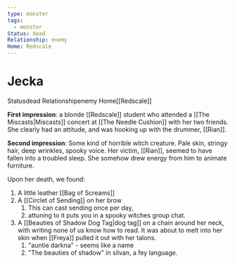 ```yaml
---
type: monster
tags:
  - monster
Status: dead
Relationship: enemy
Home: Redscale
---
```


# Jecka
<span class="dataview inline-field"><span class="inline-field-key">Status</span><span class="inline-field-value">dead</span></span>
<span class="dataview inline-field"><span class="inline-field-key">Relationship</span><span class="inline-field-value">enemy</span></span>
<span class="dataview inline-field"><span class="inline-field-key">Home</span><span class="inline-field-value">[[Redscale]]</span></span>

**First impression**: a blonde [[Redscale]] student who attended a [[The Miscasts|Miscasts]] concert at [[The Needle Cushion]] with her two friends. She clearly had an attitude, and was hooking up with the drummer, [[Rian]].

**Second impression**: Some kind of horrible witch creature. Pale skin, stringy hair, deep wrinkles, spooky voice. Her victim, [[Rian]], seemed to have fallen into a troubled sleep. She somehow drew energy from him to animate furniture. 

Upon her death, we found:
1. A little leather [[Bag of Screams]]
2. A [[Circlet of Sending]] on her brow
	1. This can cast sending once per day, 
	2. attuning to it puts you in a spooky witches group chat. 
3. A [[Beauties of Shadow Dog Tag|dog tag]] on a chain around her neck, with writing none of us know how to read. It was about to melt into her skin when [[Freya]] pulled it out with her talons. 
	1. "auntie darkna" - seems like a name 
	2. "The beauties of shadow" in silvan, a fey language. 

